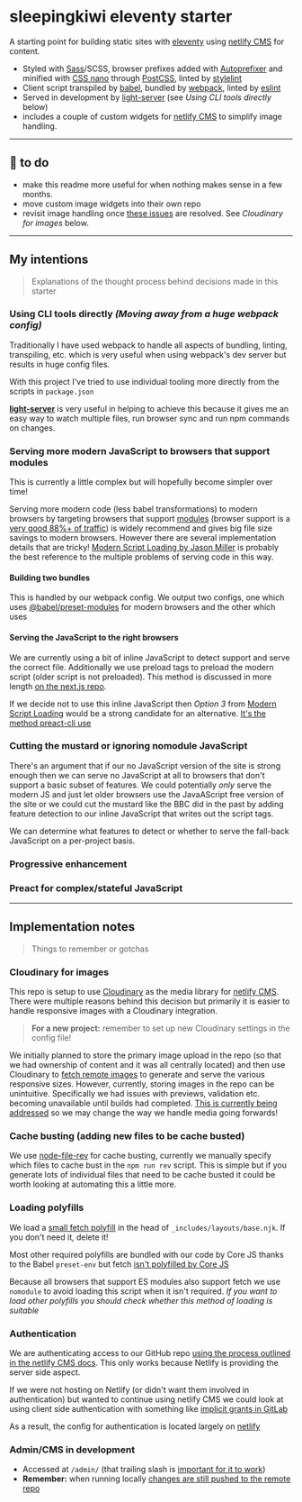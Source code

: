 # sleepingkiwi eleventy starter

A starting point for building static sites with [eleventy] using [netlify CMS] for content.

- Styled with [Sass]/SCSS, browser prefixes added with [Autoprefixer] and minified with [CSS nano] through [PostCSS], linted by [stylelint]
- Client script transpiled by [babel], bundled by [webpack], linted by [eslint]
- Served in development by [light-server] (see _Using CLI tools directly_ below)
- includes a couple of custom widgets for [netlify CMS] to simplify image handling.

---

## 👻 to do

- make this readme more useful for when nothing makes sense in a few months.
- move custom image widgets into their own repo
- revisit image handling once [these issues](https://github.com/netlify/netlify-cms/issues/2955#issuecomment-564461031) are resolved. See _Cloudinary for images_ below.

---

## My intentions

> Explanations of the thought process behind decisions made in this starter

### Using CLI tools directly _(Moving away from a huge webpack config)_

Traditionally I have used webpack to handle all aspects of bundling, linting, transpiling, etc. which is very useful when using webpack's dev server but results in huge config files.

With this project I've tried to use individual tooling more directly from the scripts in `package.json`

__[light-server]__ is very useful in helping to achieve this because it gives me an easy way to watch multiple files, run browser sync and run npm commands on changes.

### Serving more modern JavaScript to browsers that support modules

This is currently a little complex but will hopefully become simpler over time!

Serving more modern code (less babel transformations) to modern browsers by targeting browsers that support [modules](https://v8.dev/features/modules) (browser support is a [very good 88%+ of traffic](https://caniuse.com/#feat=es6-module)) is widely recommend and gives big file size savings to modern browsers. However there are several implementation details that are tricky! [Modern Script Loading by Jason Miller](https://jasonformat.com/modern-script-loading/) is probably the best reference to the multiple problems of serving code in this way.

#### Building two bundles

This is handled by our webpack config. We output two configs, one which uses [@babel/preset-modules](https://github.com/babel/preset-modules) for modern browsers and the other which uses

#### Serving the JavaScript to the right browsers

We are currently using a bit of inline JavaScript to detect support and serve the correct file. Additionally we use preload tags to preload the modern script (older script is not preloaded). This method is discussed in more length [on the next.js repo](https://github.com/zeit/next.js/issues/7563#issuecomment-509823285).

If we decide not to use this inline JavaScript then *Option 3* from [Modern Script Loading](https://jasonformat.com/modern-script-loading/) would be a strong candidate for an alternative. [It's the method preact-cli use](https://github.com/preactjs/preact-cli/blob/master/packages/cli/lib/resources/body-end.ejs)

### Cutting the mustard or ignoring nomodule JavaScript

There's an argument that if our no JavaScript version of the site is strong enough then we can serve no JavaScript at all to browsers that don't support a basic subset of features. We could potentially *only* serve the modern JS and just let older browsers use the JavaAScript free version of the site or we could cut the mustard like the BBC did in the past by adding feature detection to our inline JavaScript that writes out the script tags.

We can determine what features to detect or whether to serve the fall-back JavaScript on a per-project basis.

### Progressive enhancement

### Preact for complex/stateful JavaScript

---

## Implementation notes

> Things to remember or gotchas

### Cloudinary for images

This repo is setup to use [Cloudinary] as the media library for [netlify CMS]. There were multiple reasons behind this decision but primarily it is easier to handle responsive images with a Cloudinary integration.

> **For a new project:** remember to set up new Cloudinary settings in the config file!

We initially planned to store the primary image upload in the repo (so that we had ownership of content and it was all centrally located) and then use Cloudinary to [fetch remote images](https://cloudinary.com/documentation/fetch_remote_images) to generate and serve the various responsive sizes. However, currently, storing images in the repo can be unintuitive. Specifically we had issues with previews, validation etc. becoming unavailable until builds had completed. [This is currently being addressed](https://github.com/netlify/netlify-cms/issues/2955#issuecomment-564461031) so we may change the way we handle media going forwards!

### Cache busting (adding new files to be cache busted)

We use [node-file-rev] for cache busting, currently we manually specify which files to cache bust in the `npm run rev` script. This is simple but if you generate lots of individual files that need to be cache busted it could be worth looking at automating this a little more.

### Loading polyfills

We load a [small fetch polyfill](https://github.com/developit/unfetch) in the head of `_includes/layouts/base.njk`. If you don't need it, delete it!

Most other required polyfills are bundled with our code by Core JS thanks to the Babel `preset-env` but fetch [isn't polyfilled by Core JS](https://github.com/zloirock/core-js#missing-polyfills)

Because all browsers that support ES modules also support fetch we use `nomodule` to avoid loading this script when it isn't required. _If you want to load other polyfills you should check whether this method of loading is suitable_

### Authentication

We are authenticating access to our GitHub repo [using the process outlined in the netlify CMS docs](https://www.netlifycms.org/docs/authentication-backends/#github-backend). This only works because Netlify is providing the server side aspect.

If we were not hosting on Netlify (or didn't want them involved in authentication) but wanted to continue using netlify CMS we  could look at using client side authentication with something like [implicit grants in GitLab](https://www.netlifycms.org/docs/authentication-backends/#client-side-implicit-grant-gitlab)

As a result, the config for authentication is located largely on [netlify]

### Admin/CMS in development

- Accessed at `/admin/` (that trailing slash is [important for it to work](https://github.com/netlify/netlify-cms/issues/332))
- __Remember:__ when running locally [changes are still pushed to the remote repo](https://www.netlifycms.org/docs/configuration-options/#backend)

[eleventy]: https://www.11ty.io/
[netlify CMS]: https://github.com/netlify/netlify-cms
[netlify]: https://www.netlify.com/
[webpack]: https://webpack.js.org/
[Preact]: https://preactjs.com/
[Sass]: https://sass-lang.com/
[stylelint]: https://github.com/stylelint/stylelint
[eslint]: https://eslint.org/
[npm]: https://www.npmjs.com/
[babel]: https://babeljs.io/
[light-server]: https://github.com/txchen/light-server
[PostCSS]: https://postcss.org/
[Autoprefixer]: https://github.com/postcss/autoprefixer
[CSS nano]: https://cssnano.co/
[node-file-rev]: https://github.com/lukasoppermann/node-file-rev
[cloudinary]: https://cloudinary.com
